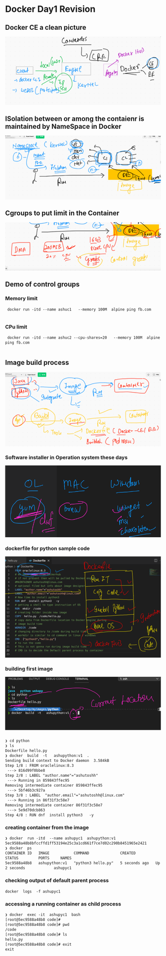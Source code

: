 # Docker Day1 Revision 

## Docker CE a clean picture 

<img src="rev.png">

## ISolation between or among the contaienr is maintained by NameSpace in Docker 

<img src="ns.png">

## Cgroups to put limit in the Container 

<img src="cgroups.png">

## Demo of control groups 

### Memory limit 

```
 docker run -itd --name ashuc1   --memory 100M  alpine ping fb.com 
 
```

### CPu limit 

```
 docker run -itd --name ashuc2 --cpu-shares=20   --memory 100M  alpine ping fb.com 
 
```

## Image build process 

<img src="imgbuild.png">

### Software installer in Operation system these days

<img src="inst.png">

### dockerfile for python sample code 

<img src="pydocker.png">

### building first image 

<img src="buildpy.png">

### 

```
❯ cd python
❯ ls
Dockerfile hello.py
❯ docker  build  -t   ashupython:v1  .
Sending build context to Docker daemon  3.584kB
Step 1/8 : FROM oraclelinux:8.3
 ---> 816d99f0bbe8
Step 2/8 : LABEL "author.name"="ashutoshh"
 ---> Running in 859843ffec95
Removing intermediate container 859843ffec95
 ---> 5bf46b3c927a
Step 3/8 : LABEL  "author.email"="ashutoshh@linux.com"
 ---> Running in 86f31f3c58e7
Removing intermediate container 86f31f3c58e7
 ---> 5e9d70dcb863
Step 4/8 : RUN dnf  install python3   -y

```


### creating container from the image 

```
❯ docker  run -itd  --name ashupyc1  ashupython:v1
5ec9588a48b8bfccffd1ff53194e25c3a1cd661f7ce7d02c290b8451965e2421
❯ docker  ps
CONTAINER ID   IMAGE           COMMAND              CREATED         STATUS         PORTS     NAMES
5ec9588a48b8   ashupython:v1   "python3 hello.py"   5 seconds ago   Up 2 seconds             ashupyc1

```

### checking output of default parent process

```
docker  logs  -f ashupyc1 

```

### accessing a running container as child process

```
❯ docker  exec -it  ashupyc1  bash
[root@5ec9588a48b8 code]# 
[root@5ec9588a48b8 code]# pwd
/code
[root@5ec9588a48b8 code]# ls
hello.py
[root@5ec9588a48b8 code]# exit
exit

```


